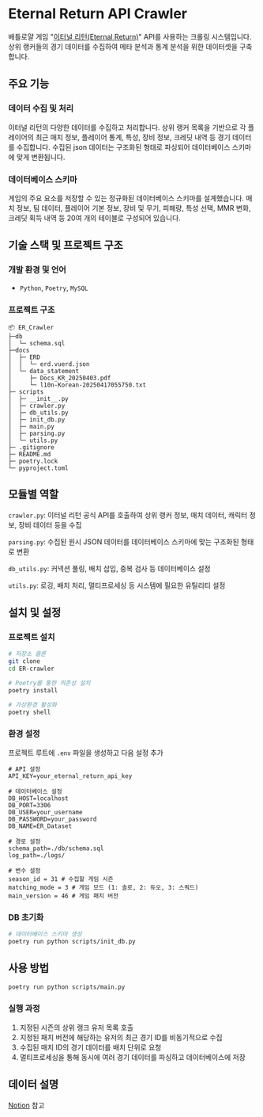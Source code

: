 # Eternal Return API Crawler

배틀로얄 게임 "[이터널 리턴(Eternal Return)](https://playeternalreturn.com/main?hl=ko-KR)" API를 사용하는 크롤링 시스템입니다. 상위 랭커들의 경기 데이터를 수집하여 메타 분석과 통계 분석을 위한 데이터셋을 구축합니다.

## 주요 기능

### 데이터 수집 및 처리
이터널 리턴의 다양한 데이터를 수집하고 처리합니다. 상위 랭커 목록을 기반으로 각 플레이어의 최근 매치 정보, 플레이어 통계, 특성, 장비 정보, 크레딧 내역 등 경기 데이터를 수집합니다. 수집된 json 데이터는 구조화된 형태로 파싱되어 데이터베이스 스키마에 맞게 변환됩니다.

### 데이터베이스 스키마
게임의 주요 요소를 저장할 수 있는 정규화된 데이터베이스 스키마를 설계했습니다. 매치 정보, 팀 데이터, 플레이어 기본 정보, 장비 및 무기, 피해량, 특성 선택, MMR 변화, 크레딧 획득 내역 등 20여 개의 테이블로 구성되어 있습니다.

## 기술 스택 및 프로젝트 구조

### 개발 환경 및 언어
- `Python`, `Poetry`, `MySQL`

### 프로젝트 구조

```
📦 ER_Crawler
├─db
│  └─ schema.sql
├─docs
│  ├─ ERD
│  │  └─ erd.vuerd.json
│  └─ data_statement
│     ├─ Docs_KR_20250403.pdf
│     └─ l10n-Korean-20250417055750.txt
├─ scripts
│  ├─ __init__.py
│  ├─ crawler.py
│  ├─ db_utils.py
│  ├─ init_db.py
│  ├─ main.py
│  ├─ parsing.py
│  └─ utils.py
├─ .gitignore
├─ README.md
├─ poetry.lock
└─ pyproject.toml
```

## 모듈별 역할
`crawler.py`: 이터널 리턴 공식 API를 호출하여 상위 랭커 정보, 매치 데이터, 캐릭터 정보, 장비 데이터 등을 수집

`parsing.py`: 수집된 원시 JSON 데이터를 데이터베이스 스키마에 맞는 구조화된 형태로 변환

`db_utils.py`: 커넥션 풀링, 배치 삽입, 중복 검사 등 데이터베이스 설정 

`utils.py`: 로깅, 배치 처리, 멀티프로세싱 등 시스템에 필요한 유틸리티 설정

## 설치 및 설정
### 프로젝트 설치
```bash
# 저장소 클론
git clone 
cd ER-crawler

# Poetry를 통한 의존성 설치
poetry install

# 가상환경 활성화
poetry shell
```

### 환경 설정
프로젝트 루트에 `.env` 파일을 생성하고 다음 설정 추가
```env
# API 설정
API_KEY=your_eternal_return_api_key

# 데이터베이스 설정
DB_HOST=localhost
DB_PORT=3306
DB_USER=your_username
DB_PASSWORD=your_password
DB_NAME=ER_Dataset

# 경로 설정
schema_path=./db/schema.sql
log_path=./logs/

# 변수 설정
season_id = 31 # 수집할 게임 시즌
matching_mode = 3 # 게임 모드 (1: 솔로, 2: 듀오, 3: 스쿼드)
main_version = 46 # 게임 패치 버전
```

### DB 초기화
```bash
# 데이터베이스 스키마 생성
poetry run python scripts/init_db.py
```

## 사용 방법
```bash
poetry run python scripts/main.py
```

### 실행 과정
1. 지정된 시즌의 상위 랭크 유저 목록 호출
2. 지정된 패치 버전에 해당하는 유저의 최근 경기 ID를 비동기적으로 수집
3. 수집된 매치 ID의 경기 데이터를 배치 단위로 요청
4. 멀티프로세싱을 통해 동시에 여러 경기 데이터를 파싱하고 데이터베이스에 저장

## 데이터 설명
[Notion](https://feather-bone-09d.notion.site/1e3fa3b7aa8280d3b86ee72002aa98ea?pvs=4) 참고